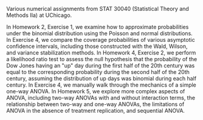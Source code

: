 Various numerical assignments from STAT 30040 (Statistical Theory and Methods IIa) at UChicago.

In Homework 2, Exercise 1, we examine how to approximate probabilities under the binomial distribution using the Poisson and normal distributions. In Exercise 4, we compare the coverage probabilities of various asymptotic confidence intervals, including those constructed with the Wald, Wilson, and variance stabilization methods.
In Homework 4, Exercise 2, we perform a likelihood ratio test to assess the null hypothesis that the probability of the Dow Jones having an "up" day during the first half of the 20th century was equal to the corresponding probability during the second half of the 20th century, assuming the distribution of up days was binomial during each half century. In Exercise 4, we manually walk through the mechanics of a simple one-way ANOVA.
In Homework 5, we explore more complex aspects of ANOVA, including two-way ANOVAs with and without interaction terms, the relationship between two-way and one-way ANOVAs, the limitations of ANOVA in the absence of treatment replication, and sequential ANOVA.
